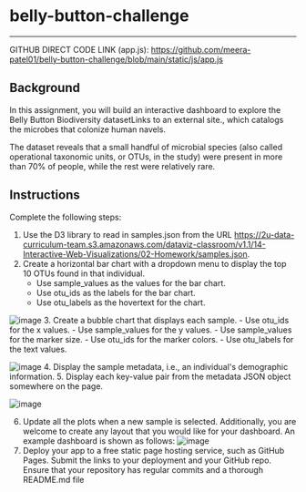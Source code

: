 # belly-button-challenge
--------------------------
GITHUB DIRECT CODE LINK (app.js): https://github.com/meera-patel01/belly-button-challenge/blob/main/static/js/app.js

## Background
In this assignment, you will build an interactive dashboard to explore the Belly Button Biodiversity datasetLinks to an external site., which catalogs the microbes that colonize human navels.

The dataset reveals that a small handful of microbial species (also called operational taxonomic units, or OTUs, in the study) were present in more than 70% of people, while the rest were relatively rare.

## Instructions
Complete the following steps:
  1. Use the D3 library to read in samples.json from the URL https://2u-data-curriculum-team.s3.amazonaws.com/dataviz-classroom/v1.1/14-Interactive-Web-Visualizations/02-Homework/samples.json.
  2. Create a horizontal bar chart with a dropdown menu to display the top 10 OTUs found in that individual.
      - Use sample_values as the values for the bar chart.
      - Use otu_ids as the labels for the bar chart.
      - Use otu_labels as the hovertext for the chart.
    
![image](https://github.com/meera-patel01/belly-button-challenge/assets/80857225/9fc84849-c75a-49cc-baa3-4f31bd2dad46)
  3. Create a bubble chart that displays each sample.
      - Use otu_ids for the x values.
      - Use sample_values for the y values.
      - Use sample_values for the marker size.
      - Use otu_ids for the marker colors.
      - Use otu_labels for the text values.
        
![image](https://github.com/meera-patel01/belly-button-challenge/assets/80857225/12e18305-d90d-4252-96d4-1d851a5ab0ca)
  4. Display the sample metadata, i.e., an individual's demographic information.
  5. Display each key-value pair from the metadata JSON object somewhere on the page.

![image](https://github.com/meera-patel01/belly-button-challenge/assets/80857225/9f9685b1-50b8-4d16-abd9-b09cc0d1751d)

  6. Update all the plots when a new sample is selected. Additionally, you are welcome to create any layout that you would like for your dashboard. An example dashboard is shown as follows:
![image](https://github.com/meera-patel01/belly-button-challenge/assets/80857225/198b5300-c3db-4e33-8bb5-d5dce1738250)
  7. Deploy your app to a free static page hosting service, such as GitHub Pages. Submit the links to your deployment and your GitHub repo. Ensure that your repository has regular commits and a   thorough README.md file


